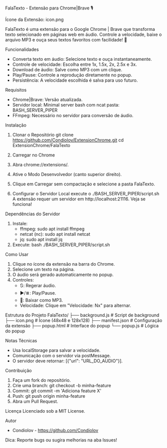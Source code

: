 FalaTexto - Extensão para Chrome|Brave 🎙️

Ícone da Extensão: icon.png

FalaTexto é uma extensão para o Google Chrome | Brave que transforma texto selecionado em páginas web em áudio. Controle a velocidade, baixe o arquivo MP3 e ouça seus textos favoritos com facilidade! 🚀

Funcionalidades
- Converta texto em áudio: Selecione texto e ouça instantaneamente.
- Controle de velocidade: Escolha entre 1x, 1.5x, 2x, 2.5x e 3x.
- Download de áudio: Salve como MP3 com um clique.
- Play/Pause: Controle a reprodução diretamente no popup.
- Persistência: A velocidade escolhida é salva para uso futuro.

Requisitos
- Chrome|Brave: Versão atualizada.
- Servidor local: Minimal server bash com ncat pasta: BASH_SERVER_PIPER
- FFmpeg: Necessário no servidor para conversão de áudio.

Instalação

1. Clonar o Repositório
git clone https://github.com/Condiolov/ExtensionChrome.git
cd ExtensionChrome/FalaTexto

2. Carregar no Chrome
1. Abra chrome://extensions/.
2. Ative o Modo Desenvolvedor (canto superior direito).
3. Clique em Carregar sem compactação e selecione a pasta FalaTexto.

3. Configurar o Servidor Local
execute o ./BASH_SERVER_PIPER/script.sh
A extensão requer um servidor em http://localhost:21116. Veja se funciona!


Dependências do Servidor
1. Instale:
   - ffmpeg: sudo apt install ffmpeg
   - netcat (nc): sudo apt install netcat
   - jq: sudo apt install jq
2. Execute: bash ./BASH_SERVER_PIPER/script.sh

Como Usar
1. Clique no ícone da extensão na barra do Chrome.
2. Selecione um texto na página.
3. O áudio será gerado automaticamente no popup.
4. Controles:
   - 🔃: Regerar áudio.
   - ▶️/⏸️: Play/Pause.
   - 💾: Baixar como MP3.
   - Velocidade: Clique em "Velocidade: Nx" para alternar.

Estrutura do Projeto
FalaTexto/
├── background.js       # Script de background
├── icon.png            # Ícone (48x48 e 128x128)
├── manifest.json       # Configuração da extensão
├── popup.html          # Interface do popup
└── popup.js            # Lógica do popup

Notas Técnicas
- Usa localStorage para salvar a velocidade.
- Comunicação com o servidor via postMessage.
- O servidor deve retornar: [{"url": "URL_DO_AUDIO"}].

Contribuição
1. Faça um fork do repositório.
2. Crie uma branch: git checkout -b minha-feature
3. Commit: git commit -m 'Adiciona feature X'
4. Push: git push origin minha-feature
5. Abra um Pull Request.

Licença
Licenciado sob a MIT License.

Autor
- Condiolov - https://github.com/Condiolov

Dica: Reporte bugs ou sugira melhorias na aba Issues!